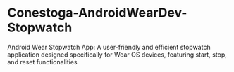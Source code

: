 # Conestoga-AndroidWearDev-Stopwatch
Android Wear Stopwatch App: A user-friendly and efficient stopwatch application designed specifically for Wear OS devices, featuring start, stop, and reset functionalities
